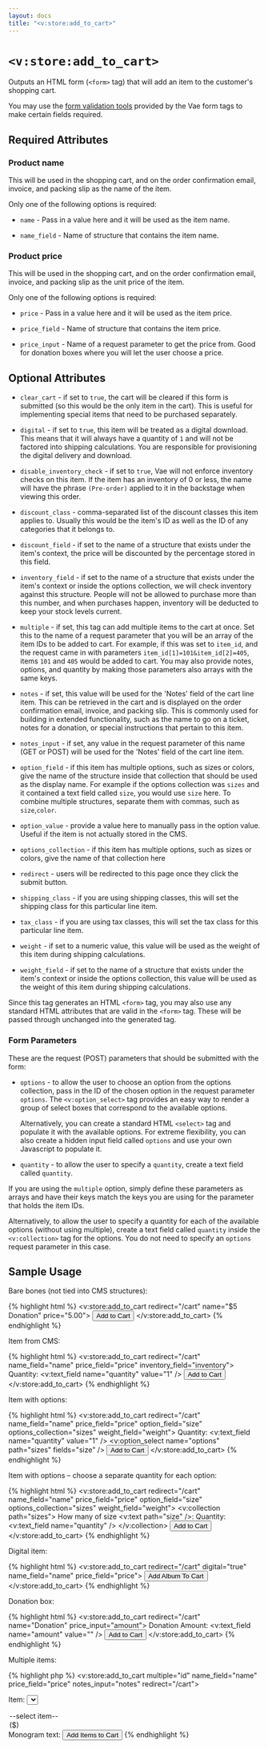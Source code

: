 ```yaml
---
layout: docs
title: "<v:store:add_to_cart>"
---
```


# `<v:store:add_to_cart>`

Outputs an HTML form (`<form>` tag) that will add an item to the
customer's shopping cart.

You may use the [form validation tools](/vaeml_form_validation/) provided
by the Vae form tags to make certain fields required.

## Required Attributes

### Product name

This will be used in the shopping cart, and on the order confirmation
email, invoice, and packing slip as the name of the item.

Only one of the following options is required:

-   `name` - Pass in a value here and it will be used as the item name.

-   `name_field` - Name of structure that contains the item name.

### Product price

This will be used in the shopping cart, and on the order confirmation
email, invoice, and packing slip as the unit price of the item.

Only one of the following options is required:

-   `price` - Pass in a value here and it will be used as the
    item price.

-   `price_field` - Name of structure that contains the item price.

-   `price_input` - Name of a request parameter to get the price from.
    Good for donation boxes where you will let the user choose a price.

## Optional Attributes

-   `clear_cart` - if set to `true`, the cart will be cleared if this
    form is submitted (so this would be the only item in the cart). This
    is useful for implementing special items that need to be
    purchased separately.

-   `digital` - if set to `true`, this item will be treated as a
    digital download. This means that it will always have a quantity of
    `1` and will not be factored into shipping calculations. You are
    responsible for provisioning the digital delivery and download.

-   `disable_inventory_check` - if set to `true`, Vae will not enforce
    inventory checks on this item. If the item has an inventory of 0 or
    less, the name will have the phrase `(Pre-order)` applied to it in
    the backstage when viewing this order.

-   `discount_class` - comma-separated list of the discount classes this
    item applies to. Usually this would be the item's ID as well as the
    ID of any categories that it belongs to.

-   `discount_field` - if set to the name of a structure that exists
    under the item's context, the price will be discounted by the
    percentage stored in this field.

-   `inventory_field` - if set to the name of a structure that exists
    under the item's context or inside the options collection, we will
    check inventory against this structure. People will not be allowed
    to purchase more than this number, and when purchases happen,
    inventory will be deducted to keep your stock levels current.

-   `multiple` - if set, this tag can add multiple items to the cart
    at once. Set this to the name of a request parameter that you will
    be an array of the item IDs to be added to cart. For example, if
    this was set to `item_id`, and the request came in with parameters
    `item_id[1]=101&item_id[2]=405`, items `101` and `405` would be
    added to cart. You may also provide notes, options, and quantity by
    making those parameters also arrays with the same keys.

-   `notes` - if set, this value will be used for the 'Notes' field of
    the cart line item. This can be retrieved in the cart and is
    displayed on the order confirmation email, invoice, and
    packing slip. This is commonly used for building in extended
    functionality, such as the name to go on a ticket, notes for a
    donation, or special instructions that pertain to this item.

-   `notes_input` - if set, any value in the request parameter of this
    name (GET or POST) will be used for the 'Notes' field of the cart
    line item.

-   `option_field` - if this item has multiple options, such as sizes or
    colors, give the name of the structure inside that collection that
    should be used as the display name. For example if the options
    collection was `sizes` and it contained a text field called `size`,
    you would use `size` here. To combine multiple structures, separate
    them with commas, such as `size`,`color`.

-   `option_value` - provide a value here to manually pass in the
    option value. Useful if the item is not actually stored in the CMS.

-   `options_collection` - if this item has multiple options, such as
    sizes or colors, give the name of that collection here

-   `redirect` - users will be redirected to this page once they click
    the submit button.

-   `shipping_class` - if you are using shipping classes, this will set
    the shipping class for this particular line item.

-   `tax_class` - if you are using tax classes, this will set the tax
    class for this particular line item.

-   `weight` - if set to a numeric value, this value will be used as the
    weight of this item during shipping calculations.

-   `weight_field` - if set to the name of a structure that exists under
    the item's context or inside the options collection, this value will
    be used as the weight of this item during shipping calculations.

Since this tag generates an HTML `<form>` tag, you may also use any
standard HTML attributes that are valid in the `<form>` tag. These will
be passed through unchanged into the generated tag.

### Form Parameters

These are the request (POST) parameters that should be submitted with
the form:

-   `options` - to allow the user to choose an option from the options
    collection, pass in the ID of the chosen option in the request
    parameter `options`. The `<v:option_select>` tag provides an easy
    way to render a group of select boxes that correspond to the
    available options.

    Alternatively, you can create a standard HTML `<select>` tag and
    populate it with the available options. For extreme flexibility, you
    can also create a hidden input field called `options` and use your
    own Javascript to populate it.

-   `quantity` - to allow the user to specify a `quantity`, create a
    text field called `quantity`.

If you are using the `multiple` option, simply define these parameters
as arrays and have their keys match the keys you are using for the
parameter that holds the item IDs.

Alternatively, to allow the user to specify a quantity for each of the
available options (without using multiple), create a text field called
`quantity` inside the `<v:collection>` tag for the options. You do not
need to specify an `options` request parameter in this case.

## Sample Usage

Bare bones (not tied into CMS structures):

{% highlight html %}
<v:store:add_to_cart redirect="/cart" name="$5 Donation" price="5.00">
 <input type="submit" value="Add to Cart" />
</v:store:add_to_cart>
{% endhighlight %}

Item from CMS:

{% highlight html %}
<v:store:add_to_cart redirect="/cart" name_field="name" price_field="price" inventory_field="inventory">
 Quantity: <v:text_field name="quantity" value="1" />
 <input type="submit" value="Add to Cart" />
</v:store:add_to_cart>
{% endhighlight %}

Item with options:

{% highlight html %}
<v:store:add_to_cart redirect="/cart" name_field="name" price_field="price" option_field="size" options_collection="sizes" weight_field="weight">
 Quantity: <v:text_field name="quantity" value="1" />
 <v:option_select name="options" path="sizes" fields="size" />
 <input type="submit" value="Add to Cart" />
</v:store:add_to_cart>
{% endhighlight %}

Item with options – choose a separate quantity for each option:

{% highlight html %}
<v:store:add_to_cart redirect="/cart" name_field="name" price_field="price" option_field="size" options_collection="sizes" weight_field="weight">
 <v:collection path="sizes">
  How many of size <v:text path="size" />:
  Quantity: <v:text_field name="quantity" />
 </v:collection>
 <input type="submit" value="Add to Cart" />
</v:store:add_to_cart>
{% endhighlight %}

Digital item:

{% highlight html %}
<v:store:add_to_cart redirect="/cart" digital="true" name_field="name" price_field="price">
 <input type="submit" value="Add Album To Cart" />
</v:store:add_to_cart>
{% endhighlight %}

Donation box:

{% highlight html %}
<v:store:add_to_cart redirect="/cart" name="Donation" price_input="amount">
 Donation Amount: <v:text_field name="amount" value="" />
 <input type="submit" value="Add to Cart" />
</v:store:add_to_cart>
{% endhighlight %}

Multiple items:

{% highlight php %}
<v:store:add_to_cart multiple="id" name_field="name" price_field="price" notes_input="notes" redirect="/cart">
 <?php for ($i = 0; $i < 6; $i++) { ?>
  Item: 
  <select name="id[<?=$i?>]">
   <option value="">--select item--</option>
   <v:collection path="/items">
    <option value="<v->">
     <v:text path="name" /> ($<v:text path="price" number_format="2" />)
    </option>
   </v:collection>
  </select>
  Monogram text:
  <v:text_field name="notes[<?=$i?>]" validate="true" />
 <? } ?>
 <input type="submit" value="Add Items to Cart" />
</v:store:add_to_cart>
{% endhighlight %}
